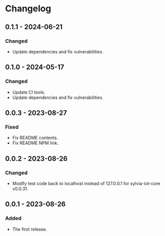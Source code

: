 # Changelog

## 0.1.1 - 2024-06-21

### Changed

- Update dependencies and fix vulnerabilities.

## 0.1.0 - 2024-05-17

### Changed

- Update CI tools.
- Update dependencies and fix vulnerabilities.

## 0.0.3 - 2023-08-27

### Fixed

- Fix README contents.
- Fix README NPM link.

## 0.0.2 - 2023-08-26

### Changed

- Modify test code back to localhost instead of 127.0.0.1 for sylvia-iot-core v0.0.31.

## 0.0.1 - 2023-08-26

### Added

- The first release.
